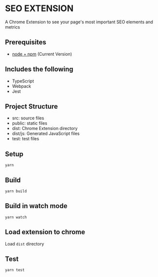# SEO EXTENSION
A Chrome Extension to see your page's most important SEO elements and metrics

## Prerequisites

* [node + npm](https://nodejs.org/) (Current Version)

## Includes the following

* TypeScript
* Webpack
* Jest

## Project Structure

* src: source files
* public: static files
* dist: Chrome Extension directory
* dist/js: Generated JavaScript files
* test: test files

## Setup

```
yarn
```

## Build

```
yarn build
```

## Build in watch mode

```
yarn watch
```

## Load extension to chrome

Load `dist` directory

## Test
`yarn test`
